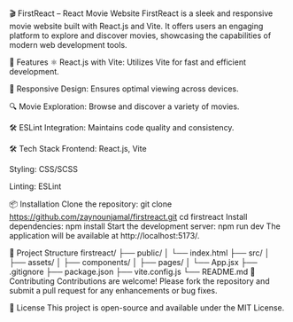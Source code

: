 🎬 FirstReact – React Movie Website
FirstReact is a sleek and responsive movie website built with React.js and Vite. It offers users an engaging platform to explore and discover movies, showcasing the capabilities of modern web development tools.​

🚀 Features
⚛️ React.js with Vite: Utilizes Vite for fast and efficient development.

🎨 Responsive Design: Ensures optimal viewing across devices.

🔍 Movie Exploration: Browse and discover a variety of movies.

🛠️ ESLint Integration: Maintains code quality and consistency.​

🛠️ Tech Stack
Frontend: React.js, Vite

Styling: CSS/SCSS

Linting: ESLint​

📦 Installation
Clone the repository:
git clone https://github.com/zaynounjamal/firstreact.git
cd firstreact
Install dependencies:
npm install
Start the development server:
npm run dev
The application will be available at http://localhost:5173/.

📁 Project Structure
firstreact/
├── public/
│   └── index.html
├── src/
│   ├── assets/
│   ├── components/
│   ├── pages/
│   └── App.jsx
├── .gitignore
├── package.json
├── vite.config.js
└── README.md
🤝 Contributing
Contributions are welcome! Please fork the repository and submit a pull request for any enhancements or bug fixes.​

📄 License
This project is open-source and available under the MIT License.
